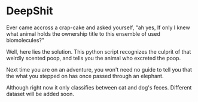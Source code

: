 # DeepShit
Ever came accross a crap-cake and asked yourself, 
"ah yes, If only I knew what animal holds the ownership title to this ensemble of used biomolecules?"

Well, here lies the solution. This python script recognizes the culprit of that weirdly scented poop, and tells you the animal who excreted the poop. 

Next time you are on an adventure, you won't need no guide to tell you that the what you stepped on has once passed through an elephant.

Although right now it only classifies between cat and dog's feces. Different dataset will be added soon.

